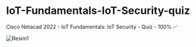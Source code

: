 # IoT-Fundamentals-IoT-Security-quiz
Cisco Netacad 2022 - IoT Fundamentals: IoT Security - Quiz - 100% ✅


![Resim1](https://user-images.githubusercontent.com/89805569/152662801-e85bd2ab-8dd0-45fc-a721-6859cf2f005c.png)

